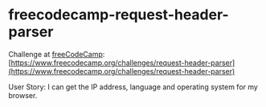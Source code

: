 # freecodecamp-request-header-parser

Challenge at [freeCodeCamp](https://www.freecodecamp.org):
[https://www.freecodecamp.org/challenges/request-header-parser](https://www.freecodecamp.org/challenges/request-header-parser)


User Story: I can get the IP address, language and operating system for my browser.
